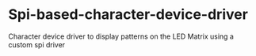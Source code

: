 # Spi-based-character-device-driver
Character device driver to display patterns on the LED Matrix using a custom spi driver 
